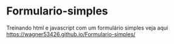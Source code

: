 # Formulario-simples

Treinando html e javascript com um formulário simples veja aqui https://wagner53426.github.io/Formulario-simples/
